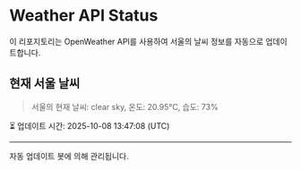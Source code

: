 
# Weather API Status

이 리포지토리는 OpenWeather API를 사용하여 서울의 날씨 정보를 자동으로 업데이트합니다.

## 현재 서울 날씨
> 서울의 현재 날씨: clear sky, 온도: 20.95°C, 습도: 73%

⏳ 업데이트 시간: 2025-10-08 13:47:08 (UTC)

---
자동 업데이트 봇에 의해 관리됩니다.
